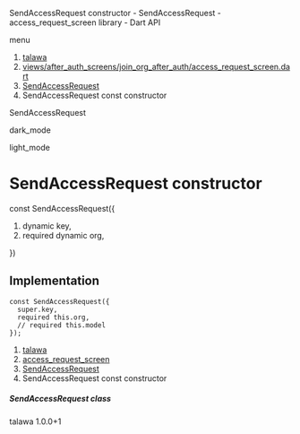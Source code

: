




SendAccessRequest constructor - SendAccessRequest - access\_request\_screen library - Dart API







menu

1. [talawa](../../index.html)
2. [views/after\_auth\_screens/join\_org\_after\_auth/access\_request\_screen.dart](../../file-___home_harshil_Desktop_open-source_palisadoes_talawa_lib_views_after_auth_screens_join_org_after_auth_access_request_screen/)
3. [SendAccessRequest](../../file-___home_harshil_Desktop_open-source_palisadoes_talawa_lib_views_after_auth_screens_join_org_after_auth_access_request_screen/SendAccessRequest-class.html)
4. SendAccessRequest const constructor

SendAccessRequest


dark\_mode

light\_mode




# SendAccessRequest constructor


const
SendAccessRequest({

1. dynamic key,
2. required dynamic org,

})

## Implementation

```
const SendAccessRequest({
  super.key,
  required this.org,
  // required this.model
});
```

 


1. [talawa](../../index.html)
2. [access\_request\_screen](../../file-___home_harshil_Desktop_open-source_palisadoes_talawa_lib_views_after_auth_screens_join_org_after_auth_access_request_screen/)
3. [SendAccessRequest](../../file-___home_harshil_Desktop_open-source_palisadoes_talawa_lib_views_after_auth_screens_join_org_after_auth_access_request_screen/SendAccessRequest-class.html)
4. SendAccessRequest const constructor

##### SendAccessRequest class





talawa
1.0.0+1






